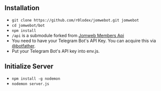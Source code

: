 ## Installation

* `git clone https://github.com/r0lodex/jomwebot.git jomwebot`
* `cd jomwebot/bot`
* `npm install`
* `/api` is a submodule forked from [Jomweb Members Api](https://github.com/jomwebjohor/members-api)
* You need to have your Telegram Bot's API Key. You can acquire this via [@botfather](http://telegram.me/botfather).
* Put your Telegram Bot's API key into env.js.

## Initialize Server
* `npm install -g nodemon`
* `nodemon server.js`
